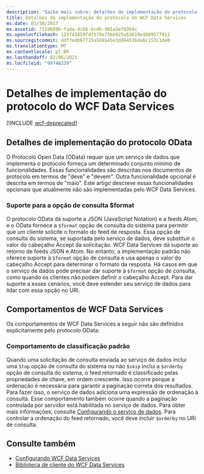 ```yaml
---
description: 'Saiba mais sobre: detalhes de implementação do protocolo WCF Data Services'
title: Detalhes de implementação do protocolo do WCF Data Services
ms.date: 03/30/2017
ms.assetid: 712d689b-fada-4cbb-bcdb-d65a3ef83b4c
ms.openlocfilehash: 123f41859fdf579a75bb925a63619e4089577911
ms.sourcegitcommit: ddf7edb67715a5b9a45e3dd44536dabc153c1de0
ms.translationtype: MT
ms.contentlocale: pt-BR
ms.lasthandoff: 02/06/2021
ms.locfileid: "99748239"
---
```

# <a name="wcf-data-services-protocol-implementation-details"></a>Detalhes de implementação do protocolo do WCF Data Services

[!INCLUDE [wcf-deprecated](~/includes/wcf-deprecated.md)]

## <a name="odata-protocol-implementation-details"></a>Detalhes de implementação do protocolo OData  

O Protocolo Open Data (OData) requer que um serviço de dados que implementa o protocolo forneça um determinado conjunto mínimo de funcionalidades. Essas funcionalidades são descritas nos documentos de protocolo em termos de "deve" e "devem". Outra funcionalidade opcional é descrita em termos de "maio". Este artigo descreve essas funcionalidades opcionais que atualmente não são implementadas pelo WCF Data Services.
  
### <a name="support-for-the-format-query-option"></a>Suporte para a opção de consulta $format  

 O protocolo OData dá suporte a JSON (JavaScript Notation) e a feeds Atom, e o OData fornece a `$format` opção de consulta do sistema para permitir que um cliente solicite o formato do feed de resposta. Essa opção de consulta do sistema, se suportada pelo serviço de dados, deve substituir o valor do cabeçalho Accept da solicitação. WCF Data Services dá suporte ao retorno de feeds JSON e Atom. No entanto, a implementação padrão não oferece suporte à `$format` opção de consulta e usa apenas o valor do cabeçalho Accept para determinar o formato da resposta. Há casos em que o serviço de dados pode precisar dar suporte à `$format` opção de consulta, como quando os clientes não podem definir o cabeçalho Accept. Para dar suporte a esses cenários, você deve estender seu serviço de dados para lidar com essa opção no URI.
  
## <a name="wcf-data-services-behaviors"></a>Comportamentos de WCF Data Services  

 Os comportamentos de WCF Data Services a seguir não são definidos explicitamente pelo protocolo OData:  
  
### <a name="default-sorting-behavior"></a>Comportamento de classificação padrão  

 Quando uma solicitação de consulta enviada ao serviço de dados inclui uma `$top` opção de consulta do sistema ou não `$skip` inclui a `$orderby` opção de consulta do sistema, o feed retornado é classificado pelas propriedades de chave, em ordem crescente. Isso ocorre porque a ordenação é necessária para garantir a paginação correta dos resultados. Para fazer isso, o serviço de dados adiciona uma expressão de ordenação à consulta. Esse comportamento também ocorre quando a paginação controlada por servidor está habilitada no serviço de dados. Para obter mais informações, consulte [Configurando o serviço de dados](configuring-the-data-service-wcf-data-services.md). Para controlar a ordenação do feed retornado, você deve incluir `$orderby` no URI de consulta.  
  
## <a name="see-also"></a>Consulte também

- [Configurando WCF Data Services](defining-wcf-data-services.md)
- [Biblioteca de cliente do WCF Data Services](wcf-data-services-client-library.md)
